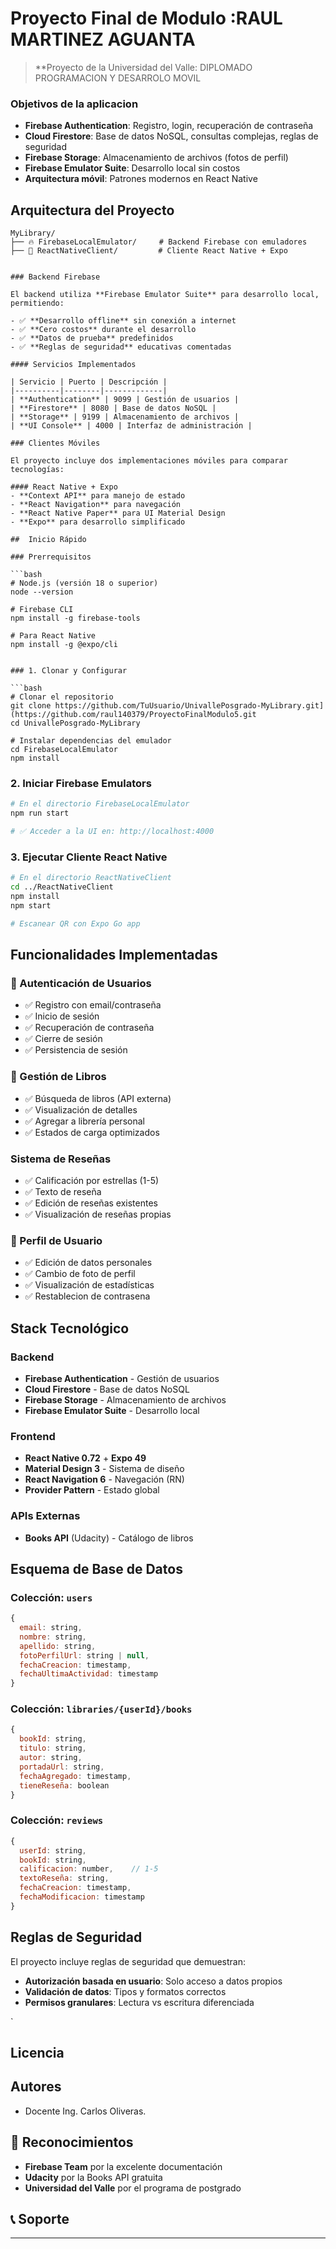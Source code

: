 # Proyecto Final de Modulo :RAUL MARTINEZ AGUANTA

 
> **Proyecto  de la Universidad del Valle: DIPLOMADO PROGRAMACION Y DESARROLO MOVIL


### Objetivos de la aplicacion 

- **Firebase Authentication**: Registro, login, recuperación de contraseña
- **Cloud Firestore**: Base de datos NoSQL, consultas complejas, reglas de seguridad
- **Firebase Storage**: Almacenamiento de archivos (fotos de perfil)
- **Firebase Emulator Suite**: Desarrollo local sin costos
- **Arquitectura móvil**: Patrones modernos en React Native

## Arquitectura del Proyecto

```
MyLibrary/
├── 🔥 FirebaseLocalEmulator/     # Backend Firebase con emuladores
├── 📱 ReactNativeClient/         # Cliente React Native + Expo 


### Backend Firebase

El backend utiliza **Firebase Emulator Suite** para desarrollo local, permitiendo:

- ✅ **Desarrollo offline** sin conexión a internet
- ✅ **Cero costos** durante el desarrollo
- ✅ **Datos de prueba** predefinidos
- ✅ **Reglas de seguridad** educativas comentadas

#### Servicios Implementados

| Servicio | Puerto | Descripción |
|----------|--------|-------------|
| **Authentication** | 9099 | Gestión de usuarios |
| **Firestore** | 8080 | Base de datos NoSQL |
| **Storage** | 9199 | Almacenamiento de archivos |
| **UI Console** | 4000 | Interfaz de administración |

### Clientes Móviles

El proyecto incluye dos implementaciones móviles para comparar tecnologías:

#### React Native + Expo
- **Context API** para manejo de estado
- **React Navigation** para navegación
- **React Native Paper** para UI Material Design
- **Expo** para desarrollo simplificado
 
##  Inicio Rápido

### Prerrequisitos

```bash
# Node.js (versión 18 o superior)
node --version

# Firebase CLI
npm install -g firebase-tools

# Para React Native
npm install -g @expo/cli


### 1. Clonar y Configurar

```bash
# Clonar el repositorio
git clone https://github.com/TuUsuario/UnivallePosgrado-MyLibrary.git](https://github.com/raul140379/ProyectoFinalModulo5.git
cd UnivallePosgrado-MyLibrary

# Instalar dependencias del emulador
cd FirebaseLocalEmulator
npm install
```

### 2. Iniciar Firebase Emulators

```bash
# En el directorio FirebaseLocalEmulator
npm run start

# ✅ Acceder a la UI en: http://localhost:4000
```

### 3. Ejecutar Cliente React Native

```bash
# En el directorio ReactNativeClient
cd ../ReactNativeClient
npm install
npm start

# Escanear QR con Expo Go app
```

## Funcionalidades Implementadas

### 👤 Autenticación de Usuarios
- ✅ Registro con email/contraseña
- ✅ Inicio de sesión
- ✅ Recuperación de contraseña
- ✅ Cierre de sesión
- ✅ Persistencia de sesión

### 📖 Gestión de Libros
- ✅ Búsqueda de libros (API externa)
- ✅ Visualización de detalles
- ✅ Agregar a librería personal
- ✅ Estados de carga optimizados

###  Sistema de Reseñas
- ✅ Calificación por estrellas (1-5)
- ✅ Texto de reseña
- ✅ Edición de reseñas existentes
- ✅ Visualización de reseñas propias

### 👤 Perfil de Usuario
- ✅ Edición de datos personales
- ✅ Cambio de foto de perfil
- ✅ Visualización de estadísticas
- ✅ Restablecion de contrasena

## Stack Tecnológico

### Backend
- **Firebase Authentication** - Gestión de usuarios
- **Cloud Firestore** - Base de datos NoSQL
- **Firebase Storage** - Almacenamiento de archivos
- **Firebase Emulator Suite** - Desarrollo local

### Frontend
- **React Native 0.72** + **Expo 49** 
- **Material Design 3** - Sistema de diseño
- **React Navigation 6** - Navegación (RN)
- **Provider Pattern** - Estado global

### APIs Externas
- **Books API** (Udacity) - Catálogo de libros

## Esquema de Base de Datos

### Colección: `users`
```javascript
{
  email: string,
  nombre: string,
  apellido: string,
  fotoPerfilUrl: string | null,
  fechaCreacion: timestamp,
  fechaUltimaActividad: timestamp
}
```

### Colección: `libraries/{userId}/books`
```javascript
{
  bookId: string,
  titulo: string,
  autor: string,
  portadaUrl: string,
  fechaAgregado: timestamp,
  tieneReseña: boolean
}
```

### Colección: `reviews`
```javascript
{
  userId: string,
  bookId: string,
  calificacion: number,    // 1-5
  textoReseña: string,
  fechaCreacion: timestamp,
  fechaModificacion: timestamp
}
```

## Reglas de Seguridad

El proyecto incluye reglas de seguridad que demuestran:

- **Autorización basada en usuario**: Solo acceso a datos propios
- **Validación de datos**: Tipos y formatos correctos
- **Permisos granulares**: Lectura vs escritura diferenciada

`

##  Licencia


## Autores

- Docente Ing. Carlos Oliveras.

## 🙏 Reconocimientos

- **Firebase Team** por la excelente documentación
- **Udacity** por la Books API gratuita
- **Universidad del Valle** por el programa de postgrado

## 📞 Soporte
 
---
 

